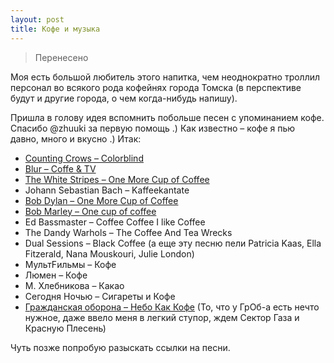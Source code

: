 ```yaml
---
layout: post
title: Кофе и музыка
---
```

> Перенесено

Моя есть большой любитель этого напитка, чем неоднократно троллил персонал во всякого рода кофейнях города Томска (в перспективе будут и другие города, о чем когда-нибудь напишу).

Пришла в голову идея вспомнить побольше песен с упоминанием кофе. Спасибо @zhuuki за первую помощь .) Как известно – кофе я пью давно, много и вкусно .) Итак:

*   [Counting Crows – Colorblind](http://prostopleer.com/tracks/21771041QRm)
*   [Blur – Coffe &amp; TV](http://prostopleer.com/tracks/405246KvvX)
*   [The White Stripes – One More Cup of Coffee](http://prostopleer.com/tracks/4867105beAU)
*   Johann Sebastian Bach – Kaffeekantate
*   [Bob Dylan – One More Cup of Coffee](http://prostopleer.com/tracks/360758QxD6)
*   [Bob Marley – One cup of coffee](http://prostopleer.com/tracks/4400754XpTr)
*   Ed Bassmaster – Coffee Coffee I like Coffee
*   The Dandy Warhols – The Coffee And Tea Wrecks
*   Dual Sessions – Black Coffee (а еще эту песню пели Patricia Kaas, Ella Fitzerald, Nana Mouskouri, Julie London)
*   МультFильмы – Кофе
*   Люмен – Кофе
*   М. Хлебникова – Какао
*   Сегодня Ночью – Сигареты и Кофе
*   [Гражданская оборона – Небо Как Кофе](http://prostopleer.com/tracks/4560131ZhA6)
    (То, что у ГрОб-а есть нечто нужное, даже ввело меня в легкий ступор, ждем Сектор Газа и Красную Плесень)

Чуть позже попробую разыскать ссылки на песни.
